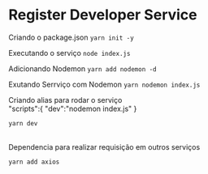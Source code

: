 # Register Developer Service

Criando o package.json 
```yarn init -y```

Executando o serviço
```node index.js```

Adicionando Nodemon
```yarn add nodemon -d```

Exutando Serrviço com Nodemon
```yarn nodemon index.js```

Criando alias para rodar o serviço 
<br>
 "scripts":{
    "dev":"nodemon index.js"
  }

  ```yarn dev```

  <br>
  Dependencia para realizar requisição em outros serviços 
    <br>
        
```yarn add axios```


